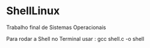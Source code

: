 # ShellLinux
Trabalho final de Sistemas Operacionais

Para rodar a Shell no Terminal usar : gcc shell.c -o shell
